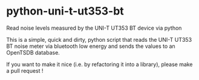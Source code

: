 # python-uni-t-ut353-bt
Read noise levels measured by the UNI-T UT353 BT device via python

This is a simple, quick and dirty, python script that reads the UNI-T UT353 BT
noise meter via bluetooth low energy and sends the values to an OpenTSDB database.

If you want to make it nice (i.e. by refactoring it into a library), please make a pull request !
